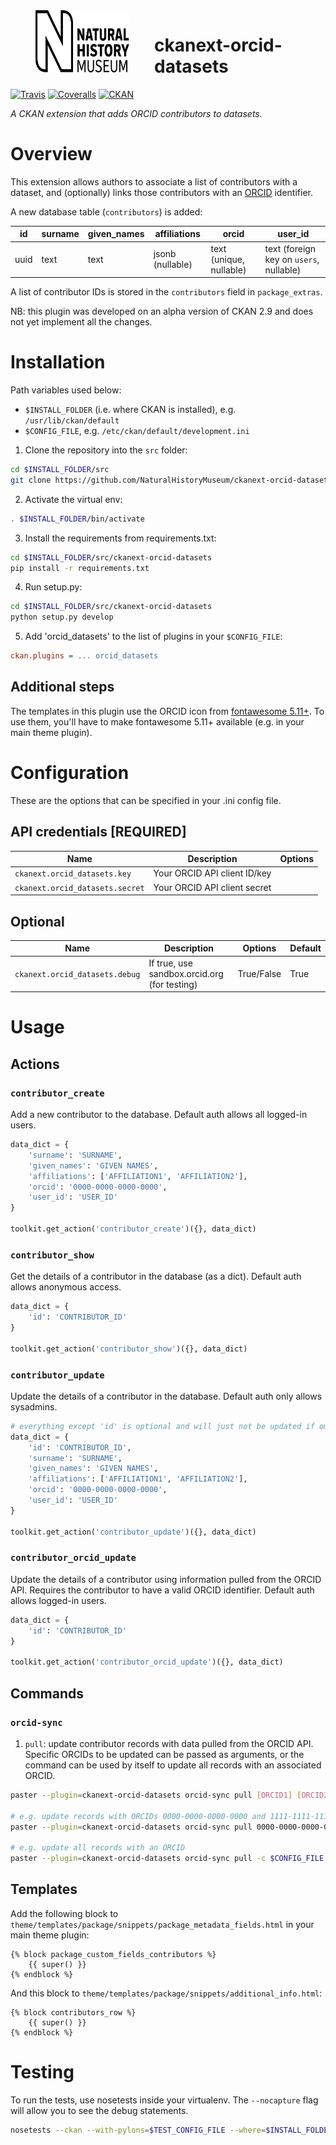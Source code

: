 <img src=".github/nhm-logo.svg" align="left" width="150px" height="100px" hspace="40"/>

# ckanext-orcid-datasets

[![Travis](https://img.shields.io/travis/NaturalHistoryMuseum/ckanext-orcid-datasets/main.svg?style=flat-square)](https://travis-ci.org/NaturalHistoryMuseum/ckanext-orcid-datasets)
[![Coveralls](https://img.shields.io/coveralls/github/NaturalHistoryMuseum/ckanext-orcid-datasets/main.svg?style=flat-square)](https://coveralls.io/github/NaturalHistoryMuseum/ckanext-orcid-datasets)
[![CKAN](https://img.shields.io/badge/ckan-2.9.0a-orange.svg?style=flat-square)](https://github.com/ckan/ckan)

_A CKAN extension that adds ORCID contributors to datasets._


# Overview

This extension allows authors to associate a list of contributors with a dataset, and (optionally) links those contributors with an [ORCID](https://orcid.org) identifier.

A new database table (`contributors`) is added:

id|surname|given_names|affiliations|orcid|user_id
--|-------|-----------|------------|-----|-------
uuid|text|text|jsonb (nullable)|text (unique, nullable)|text (foreign key on `users`, nullable)

A list of contributor IDs is stored in the `contributors` field in `package_extras`.

NB: this plugin was developed on an alpha version of CKAN 2.9 and does not yet implement all the changes.

# Installation

Path variables used below:
- `$INSTALL_FOLDER` (i.e. where CKAN is installed), e.g. `/usr/lib/ckan/default`
- `$CONFIG_FILE`, e.g. `/etc/ckan/default/development.ini`

1. Clone the repository into the `src` folder:

  ```bash
  cd $INSTALL_FOLDER/src
  git clone https://github.com/NaturalHistoryMuseum/ckanext-orcid-datasets.git
  ```

2. Activate the virtual env:

  ```bash
  . $INSTALL_FOLDER/bin/activate
  ```

3. Install the requirements from requirements.txt:

  ```bash
  cd $INSTALL_FOLDER/src/ckanext-orcid-datasets
  pip install -r requirements.txt
  ```

4. Run setup.py:

  ```bash
  cd $INSTALL_FOLDER/src/ckanext-orcid-datasets
  python setup.py develop
  ```

5. Add 'orcid_datasets' to the list of plugins in your `$CONFIG_FILE`:

  ```ini
  ckan.plugins = ... orcid_datasets
  ```

## Additional steps
The templates in this plugin use the ORCID icon from [fontawesome 5.11+](https://github.com/FortAwesome/Font-Awesome/releases/tag/5.11.0). To use them, you'll have to make fontawesome 5.11+ available (e.g. in your main theme plugin).

# Configuration

These are the options that can be specified in your .ini config file.

## API credentials [REQUIRED]

Name|Description|Options
--|--|--
`ckanext.orcid_datasets.key`|Your ORCID API client ID/key||
`ckanext.orcid_datasets.secret`|Your ORCID API client secret||

## Optional

Name|Description|Options|Default
--|--|--|--
`ckanext.orcid_datasets.debug`|If true, use sandbox.orcid.org (for testing)|True/False|True

# Usage

## Actions

### `contributor_create`
Add a new contributor to the database. Default auth allows all logged-in users.

```python
data_dict = {
    'surname': 'SURNAME',
    'given_names': 'GIVEN NAMES',
    'affiliations': ['AFFILIATION1', 'AFFILIATION2'],
    'orcid': '0000-0000-0000-0000',
    'user_id': 'USER_ID'
}

toolkit.get_action('contributor_create')({}, data_dict)
```

### `contributor_show`
Get the details of a contributor in the database (as a dict). Default auth allows anonymous access.

```python
data_dict = {
    'id': 'CONTRIBUTOR_ID'
}

toolkit.get_action('contributor_show')({}, data_dict)
```

### `contributor_update`
Update the details of a contributor in the database. Default auth only allows sysadmins.

```python
# everything except 'id' is optional and will just not be updated if omitted
data_dict = {
    'id': 'CONTRIBUTOR_ID',
    'surname': 'SURNAME',
    'given_names': 'GIVEN NAMES',
    'affiliations': ['AFFILIATION1', 'AFFILIATION2'],
    'orcid': '0000-0000-0000-0000',
    'user_id': 'USER_ID'
}

toolkit.get_action('contributor_update')({}, data_dict)
```

### `contributor_orcid_update`
Update the details of a contributor using information pulled from the ORCID API. Requires the contributor to have a valid ORCID identifier. Default auth allows logged-in users.

```python
data_dict = {
    'id': 'CONTRIBUTOR_ID'
}

toolkit.get_action('contributor_orcid_update')({}, data_dict)
```

## Commands

### `orcid-sync`
1. `pull`: update contributor records with data pulled from the ORCID API.
Specific ORCIDs to be updated can be passed as arguments, or the command can be used by itself to update all records with an associated ORCID.
```sh
paster --plugin=ckanext-orcid-datasets orcid-sync pull [ORCID1] [ORCID2] [...] -c $CONFIG_FILE

# e.g. update records with ORCIDs 0000-0000-0000-0000 and 1111-1111-1111-1111
paster --plugin=ckanext-orcid-datasets orcid-sync pull 0000-0000-0000-0000 1111-1111-1111-1111 -c $CONFIG_FILE

# e.g. update all records with an ORCID
paster --plugin=ckanext-orcid-datasets orcid-sync pull -c $CONFIG_FILE
```

## Templates

Add the following block to `theme/templates/package/snippets/package_metadata_fields.html` in your main theme plugin:
```jinja2
{% block package_custom_fields_contributors %}
    {{ super() }}
{% endblock %}
```

And this block to `theme/templates/package/snippets/additional_info.html`:
```jinja2
{% block contributors_row %}
    {{ super() }}
{% endblock %}
```

# Testing

To run the tests, use nosetests inside your virtualenv. The `--nocapture` flag will allow you to see the debug statements.
```bash
nosetests --ckan --with-pylons=$TEST_CONFIG_FILE --where=$INSTALL_FOLDER/src/ckanext-orcid-datasets --nologcapture --nocapture
```
